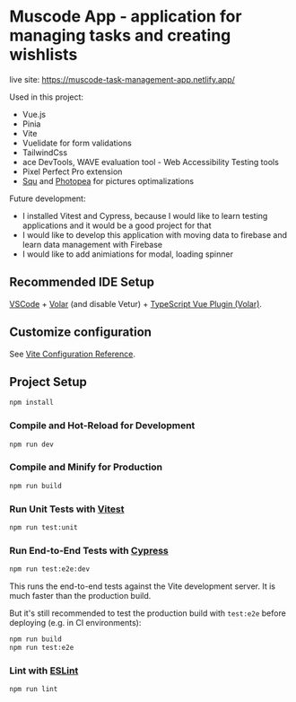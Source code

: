 # Muscode App - application for managing tasks and creating wishlists

live site: https://muscode-task-management-app.netlify.app/

Used in this project: 

- Vue.js
- Pinia
- Vite
- Vuelidate for form validations
- TailwindCss 
- ace DevTools, WAVE evaluation tool - Web Accessibility Testing tools
- Pixel Perfect Pro extension 
- [Squ](https://squoosh.app/editor) and [Photopea](https://www.photopea.com/) for pictures optimalizations

Future development: 

- I installed Vitest and Cypress, because I would like to learn testing applications and it would be a good project for that
- I would like to develop this application with moving data to firebase and learn data management with Firebase
- I would like to add animiations for modal, loading spinner 

## Recommended IDE Setup

[VSCode](https://code.visualstudio.com/) + [Volar](https://marketplace.visualstudio.com/items?itemName=Vue.volar) (and disable Vetur) + [TypeScript Vue Plugin (Volar)](https://marketplace.visualstudio.com/items?itemName=Vue.vscode-typescript-vue-plugin).

## Customize configuration

See [Vite Configuration Reference](https://vitejs.dev/config/).

## Project Setup

```sh
npm install
```

### Compile and Hot-Reload for Development

```sh
npm run dev
```

### Compile and Minify for Production

```sh
npm run build
```

### Run Unit Tests with [Vitest](https://vitest.dev/)

```sh
npm run test:unit
```

### Run End-to-End Tests with [Cypress](https://www.cypress.io/)

```sh
npm run test:e2e:dev
```

This runs the end-to-end tests against the Vite development server.
It is much faster than the production build.

But it's still recommended to test the production build with `test:e2e` before deploying (e.g. in CI environments):

```sh
npm run build
npm run test:e2e
```

### Lint with [ESLint](https://eslint.org/)

```sh
npm run lint
```
